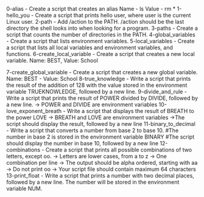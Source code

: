 0-alias - Create a script that creates an alias Name - ls Value - rm *
1-hello_you - Create a script that prints hello user, where user is the current Linux user.
2-path - Add /action to the PATH. /action should be the last directory the shell looks into when looking for a program.
3-paths - Create a script that counts the number of directories in the PATH.
4-global_variables - Create a script that lists environment variables.
5-local_variables - Create a script that lists all local variables and environment variables, and functions.
6-create_local_variable - Create a script that creates a new local variable. Name: BEST, Value: School

7-create_global_variable - Create a script that creates a new global variable. Name: BEST - Value: School
8-true_knowledge - Write a script that prints the result of the addition of 128 with the value stored in the environment variable TRUEKNOWLEDGE, followed by a new line.
9-divide_and_rule - Write a script that prints the result of POWER divided by DIVIDE, followed by a new line. -> POWER and DIVIDE are environment variables
10-love_exponent_breath - Write a script that displays the result of BREATH to the power LOVE -> BREATH and LOVE are environment variables ->The script should display the result, followed by a new line
11-binary_to_decimal - Write a script that converts a number from base 2 to base 10. #The number in base 2 is stored in the environment variable BINARY #The script should display the number in base 10, followed by a new line
12-combinations - Create a script that prints all possible combinations of two letters, except oo. -> Letters are lower cases, from a to z -> One combination per line -> The output should be alpha ordered, starting with aa -> Do not print oo -> Your script file should contain maximum 64 characters
13-print_float - Write a script that prints a number with two decimal places, followed by a new line. The number will be stored in the environment variable NUM.
